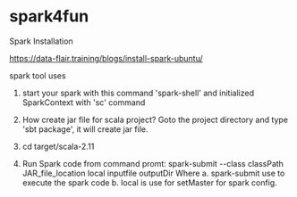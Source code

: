 # spark4fun
Spark Installation

https://data-flair.training/blogs/install-spark-ubuntu/

spark tool uses

1. start your spark with this command 'spark-shell' and initialized SparkContext with 'sc' command

2. How create jar file for scala project?
      Goto the project directory and type 'sbt package', it will create jar file.

3. cd target/scala-2.11

4. Run Spark code from command promt: spark-submit --class classPath JAR_file_location local inputfile outputDir
Where a. spark-submit use to execute the spark code
      b. local is use for setMaster for spark config.

